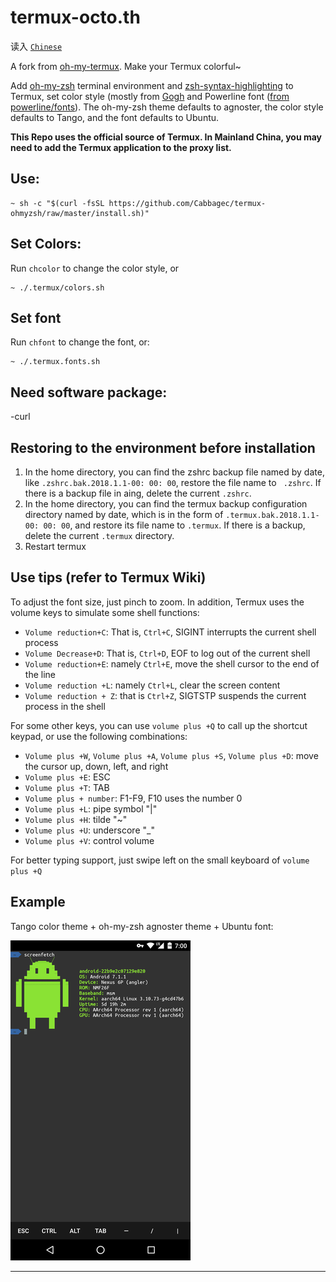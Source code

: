 # termux-octo.th
读入 [`Chinese`](https://github.com/testingBOT9/termux-octo.th/blob/main/README(1).md)

A fork from [oh-my-termux](https://github.com/4679/oh-my-termux). Make your Termux colorful~

Add [oh-my-zsh](https://github.com/robbyrussell/oh-my-zsh) terminal
environment and [zsh-syntax-highlighting](https://github.com/zsh-users/zsh-syntax-highlighting) to Termux, set color style (mostly from [Gogh](https://github.com/Mayccoll/Gogh) and Powerline font ([from powerline/fonts](https://github.com/powerline/fonts)). The oh-my-zsh theme defaults to agnoster, the color style defaults to Tango, and the font defaults to Ubuntu.

**This Repo uses the official source of Termux. In Mainland China, you may need to add the Termux application to the proxy list.**
## Use:
```shell
~ sh -c "$(curl -fsSL https://github.com/Cabbagec/termux-ohmyzsh/raw/master/install.sh)"
```

## Set Colors:
Run `chcolor` to change the color style, or
```shell
~ ./.termux/colors.sh
```

## Set font 
Run `chfont` to change the font, or:
```shell
~ ./.termux.fonts.sh
```

## Need software package: 
-curl

## Restoring to the environment before installation
1. In the home directory, you can find the zshrc backup file named by date, like `.zshrc.bak.2018.1.1-00: 00: 00`, restore the file name to ` .zshrc`. If there is a backup file in aing, delete the current `.zshrc`.
2. In the home directory, you can find the termux backup configuration directory named by date, which is in the form of `.termux.bak.2018.1.1-00: 00: 00`, and restore its file name to `.termux`. If there is a backup, delete the current `.termux` directory.
3. Restart termux

## Use tips (refer to Termux Wiki) 
To adjust the font size, just pinch to zoom. 
In addition, Termux uses the volume keys to simulate some shell functions: 
* `Volume reduction+C`: That is, `Ctrl+C`, SIGINT interrupts the current shell process 
* `Volume Decrease+D`: That is, `Ctrl+D`, EOF to log out of the current shell 
* `Volume reduction+E`: namely `Ctrl+E`, move the shell cursor to the end of the line 
* `Volume reduction +L`: namely `Ctrl+L`, clear the screen content 
* `Volume reduction + Z`: that is `Ctrl+Z`, SIGTSTP suspends the current process in the shell

For some other keys, you can use `volume plus +Q` to call up the shortcut keypad, or use the following combinations: 
* `Volume plus +W`, `Volume plus +A`, `Volume plus +S`, `Volume plus +D`: move the cursor up, down, left, and right 
* `Volume plus +E`: ESC 
* `Volume plus +T`: TAB 
* `Volume plus + number`: F1-F9, F10 uses the number 0 
* `Volume plus +L`: pipe symbol "|" 
* `Volume plus +H`: tilde "~" 
* `Volume plus +U`: underscore "_" 
* `Volume plus +V`: control volume

For better typing support, just swipe left on the small keyboard of `volume plus +Q`

## Example 
Tango color theme + oh-my-zsh agnoster theme + Ubuntu font:

![](./termux-ohmyzsh.png)
- - -

